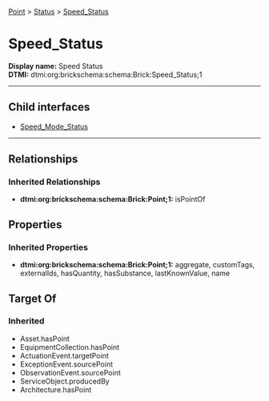 [Point](../../Point.md) > [Status](../Status.md) > [Speed_Status](#)
# Speed_Status

**Display name:** Speed Status<br />
**DTMI:** dtmi:org:brickschema:schema:Brick:Speed_Status;1

---


## Child interfaces
* [Speed_Mode_Status](Speed_Mode_Status.md)

---
## Relationships
### Inherited Relationships
* **dtmi:org:brickschema:schema:Brick:Point;1:** isPointOf
## Properties
### Inherited Properties
* **dtmi:org:brickschema:schema:Brick:Point;1:** aggregate, customTags, externalIds, hasQuantity, hasSubstance, lastKnownValue, name
## Target Of
### Inherited
* Asset.hasPoint
* EquipmentCollection.hasPoint
* ActuationEvent.targetPoint
* ExceptionEvent.sourcePoint
* ObservationEvent.sourcePoint
* ServiceObject.producedBy
* Architecture.hasPoint
